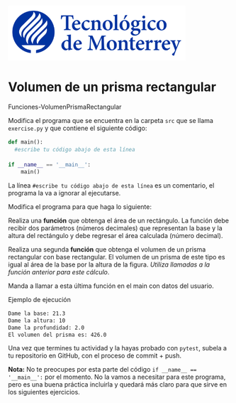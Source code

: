 ![Tec de Monterrey](../../images/logotecmty.png)
# Volumen de un prisma rectangular
Funciones-VolumenPrismaRectangular

Modifica el programa que se encuentra en la carpeta `src` que se llama `exercise.py` y que contiene el siguiente código:

```python
def main():
  #escribe tu código abajo de esta línea

if __name__ == '__main__':
    main()
```

La línea `#escribe tu código abajo de esta línea` es un comentario, el programa la va a ignorar al ejecutarse.

Modifica el programa para que haga lo siguiente:

Realiza una **función** que obtenga el área de un rectángulo. La función debe recibir dos parámetros (números decimales) que representan la base y la altura del rectángulo y debe regresar el área calculada (número decimal).

Realiza una segunda **función** que obtenga el volumen de un prisma rectangular con base rectangular. El volumen de un prisma de este tipo es igual al área de la base por la altura de la figura. *Utiliza llamadas a la función anterior para este cálculo*.

Manda a llamar a esta última función en el main con datos del usuario. 

Ejemplo de ejecución

```
Dame la base: 21.3
Dame la altura: 10
Dame la profundidad: 2.0
El volumen del prisma es: 426.0
```

Una vez que termines tu actividad y la hayas probado con `pytest`, subela a tu repositorio en GitHub, con el proceso de commit + push.

**Nota:** No te preocupes por esta parte del código `if __name__ == '__main__':` por el momento. No la vamos a necesitar para este programa, pero es una buena práctica incluirla y quedará más claro para que sirve en los siguientes ejercicios.

[//]: # (Autor: Gil Huesca - ghjuarez at tec.mx)